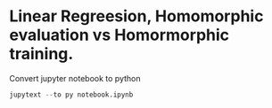 # Linear Regreesion, Homomorphic evaluation vs Homormorphic training. 




Convert jupyter notebook to python

```python
jupytext --to py notebook.ipynb  
```
